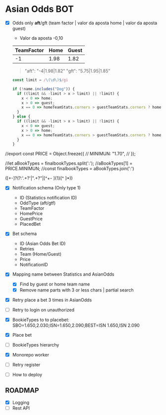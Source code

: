 # Asian Odds BOT

- [x] Odds only **aft**/gft (team factor | valor da aposta home | valor da aposta guest)

  - Valor da aposta -0,10

  | TeamFactor | Home | Guest |
  | ---------- | ---- | ----- |
  | -1         | 1.98 | 1.82  |

  > "aft": "-4|1.98|1.82" "gft": "5.75|1.95|1.85"

  ```javascript
  const limit = /\(\d\)$/gi

  if (!name.includes("Dog")) {
    if ((limit && -limit > x > limit) || !limit) {
      x < 0 => home;
      x > 0 => guest;
      x == 0 => homeTeamStats.corners > guestTeamStats.corners ? home : guest
    }
  } else {
    if ((limit && -limit > x > limit) || !limit) {
      x < 0 => guest;
      x > 0 => home;
      x == 0 => homeTeamStats.corners > guestTeamStats.corners ? home : guest
    }
  }
  ```


//export const PRICE = Object.freeze({
//  MINIMUN: "1.70",
//  });

//let aBookTypes = finalbookTypes.split(':');
//aBookTypes[1] = PRICE.MINIMUN;
//const finalbookTypes = aBookTypes.join(':')

([+-]?(?:'.+?'|".+?"|[^+\- ]{1}[^ ]*))


- [x] Notification schema (Only type 1)

  - ID (Statistics notification ID)
  - OddType (aft/gtf)
  - TeamFactor
  - HomePrice
  - GuestPrice
  - PlacedBet

- [x] Bet schema

  - ID (Asian Odds Bet ID)
  - Retries
  - Team (Home/Guest)
  - Price
  - NotificationID

- [x] Mapping name between Statistics and AsianOdds

  - [X] Find by guest or home team name
  - [X] Remove name parts with 3 or less chars | partial search

- [x] Retry place a bet 3 times in AsianOdds
- [ ] Retry to login on unauthorized

- [X] BookieTypes to to placebet: SBO=1.650,2.030;ISN=1.650,2.090;BEST=ISN 1.650,ISN 2.090

- [X] Place bet

- [ ] BookieTypes hierarchy
- [X] Monorepo worker
- [ ] Retry register
- [ ] How to deploy

## ROADMAP

- [x] Logging
- [ ] Rest API
